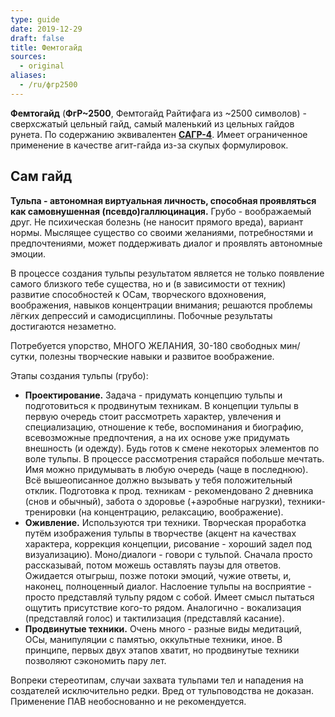 ```yaml
---
type: guide
date: 2019-12-29
draft: false
title: Фемтогайд
sources:
  - original
aliases:
  - /ru/фгр2500
---
```

**Фемтогайд** (**ФгР~2500**, Фемтогайд Райтифага из ~2500 символов) - сверхсжатый цельный гайд, самый маленький из цельных гайдов рунета. По содержанию эквивалентен **[САГР-4](/наногайд_сагр-4)**. Имеет ограниченное применение в качестве агит-гайда из-за скупых формулировок.

## Сам гайд
**Тульпа - автономная виртуальная личность, способная проявляться как самовнушенная (псевдо)галлюцинация.** Грубо - воображаемый друг. Не психическая болезнь (не наносит прямого вреда), вариант нормы. Мыслящее существо со своими желаниями, потребностями и предпочтениями, может поддерживать диалог и проявлять автономные эмоции.

В процессе создания тульпы результатом является не только появление самого близкого тебе существа, но и (в зависимости от техник) развитие способностей к ОСам, творческого вдохновения, воображения, навыков концентрации внимания; решаются проблемы лёгких депрессий и самодисциплины. Побочные результаты достигаются незаметно.

Потребуется упорство, МНОГО ЖЕЛАНИЯ, 30-180 свободных мин/сутки, полезны творческие навыки и развитое воображение.

Этапы создания тульпы (грубо):

- **Проектирование.** Задача - придумать концепцию тульпы и подготовиться к продвинутым техникам. В концепции тульпы в первую очередь стоит рассмотреть характер, увлечения и специализацию, отношение к тебе, воспоминания и биографию, всевозможные предпочтения, а на их основе уже придумать внешность (и одежду). Будь готов к смене некоторых элементов по воле тульпы. В процессе рассмотрения старайся побольше мечтать. Имя можно придумывать в любую очередь (чаще в последнюю). Всё вышеописанное должно вызывать у тебя положительный отклик. Подготовка к прод. техникам - рекомендовано 2 дневника (снов и обычный), забота о здоровье (+аэробные нагрузки), техники-тренировки (на концентрацию, релаксацию, воображение).
- **Оживление.** Используются три техники. Творческая проработка путём изображения тульпы в творчестве (акцент на качествах характера, коррекция концепции, рисование - хороший задел под визуализацию). Моно/диалоги - говори с тульпой. Сначала просто рассказывай, потом можешь оставлять паузы для ответов. Ожидается отыгрыш, позже потоки эмоций, чужие ответы, и, наконец, полноценный диалог.  Наслоение тульпы на восприятие - просто представляй тульпу рядом с собой. Имеет смысл пытаться ощутить присутствие кого-то рядом. Аналогично - вокализация (представляй голос) и тактилизация (представляй касание).
- **Продвинутые техники.** Очень много - разные виды медитаций, ОСы, манипуляции с памятью, оккультные техники, иное. В принципе, первых двух этапов хватит, но продвинутые техники позволяют сэкономить пару лет.

Вопреки стереотипам, случаи захвата тульпами тел и нападения на создателей исключительно редки. Вред от тульповодства не доказан. Применение ПАВ необоснованно и не рекомендуется.
